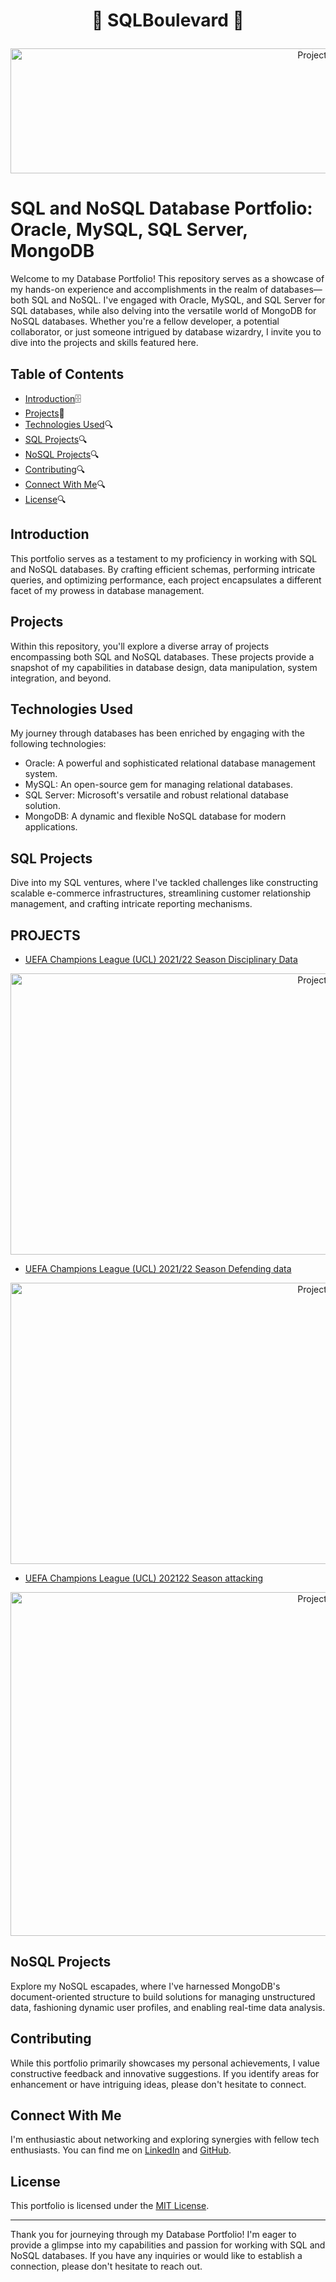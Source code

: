 #  <p align="center"> :lobster:	SQLBoulevard :lobster:	</p> 


 <p align="center">
  <img src="https://media.giphy.com/media/vISmwpBJUNYzukTnVx/giphy.gif" alt="Project Banner" height="200" width = "1000">
</p>

# SQL and NoSQL Database Portfolio: Oracle, MySQL, SQL Server, MongoDB

Welcome to my Database Portfolio! This repository serves as a showcase of my hands-on experience and accomplishments in the realm of databases—both SQL and NoSQL. I've engaged with Oracle, MySQL, and SQL Server for SQL databases, while also delving into the versatile world of MongoDB for NoSQL databases. Whether you're a fellow developer, a potential collaborator, or just someone intrigued by database wizardry, I invite you to dive into the projects and skills featured here.

## Table of Contents
- [Introduction](#introduction):file_cabinet:
- [Projects](#projects):floppy_disk:
- [Technologies Used](#technologies-used):mag: 
- [SQL Projects](#sql-projects):mag: 
- [NoSQL Projects](#nosql-projects):mag: 
- [Contributing](#contributing):mag: 
- [Connect With Me](#connect-with-me):mag: 
- [License](#license):mag: 

## Introduction
This portfolio serves as a testament to my proficiency in working with SQL and NoSQL databases. By crafting efficient schemas, performing intricate queries, and optimizing performance, each project encapsulates a different facet of my prowess in database management.

## Projects
Within this repository, you'll explore a diverse array of projects encompassing both SQL and NoSQL databases. These projects provide a snapshot of my capabilities in database design, data manipulation, system integration, and beyond.

## Technologies Used
My journey through databases has been enriched by engaging with the following technologies:
- Oracle: A powerful and sophisticated relational database management system.
- MySQL: An open-source gem for managing relational databases.
- SQL Server: Microsoft's versatile and robust relational database solution.
- MongoDB: A dynamic and flexible NoSQL database for modern applications.

## SQL Projects
Dive into my SQL ventures, where I've tackled challenges like constructing scalable e-commerce infrastructures, streamlining customer relationship management, and crafting intricate reporting mechanisms.

## PROJECTS
 - [UEFA Champions League (UCL) 2021/22 Season Disciplinary Data](https://github.com/MasegoLeRoux/SQLBoulevard/tree/main/UCL%20Disciplinary%20Data)
 <p align="center">
  <img src="https://media.giphy.com/media/d9AGysFbnSlQDEpLrO/giphy.gif" alt="Project Banner" height="450" width = "1000">
</p>

- [UEFA Champions League (UCL) 2021/22 Season Defending data](https://github.com/MasegoLeRoux/SQLBoulevard/tree/main/UEFA%20Champions%20League%20(UCL)%20202122%20Season%20Defending%20data)
 <p align="center">
  <img src="https://media.giphy.com/media/WN6QotHHGU7VUYPp9u/giphy.gif" alt="Project Banner" height="450" width = "1000">
 </p>

- [UEFA Champions League (UCL) 202122 Season attacking](https://github.com/MasegoLeRoux/SQLBoulevard/tree/main/UEFA%20Champions%20League%20(UCL)%20202122%20Season%20attacking)
 <p align="center">
  <img src="https://media.giphy.com/media/WTibN1WCEkLUKptpgp/giphy-downsized-large.gif" alt="Project Banner" height="550" width = "1000">
 </p>

## NoSQL Projects
Explore my NoSQL escapades, where I've harnessed MongoDB's document-oriented structure to build solutions for managing unstructured data, fashioning dynamic user profiles, and enabling real-time data analysis.

## Contributing
While this portfolio primarily showcases my personal achievements, I value constructive feedback and innovative suggestions. If you identify areas for enhancement or have intriguing ideas, please don't hesitate to connect.

## Connect With Me
I'm enthusiastic about networking and exploring synergies with fellow tech enthusiasts. You can find me on [LinkedIn](https://www.linkedin.com/in/yourname/) and [GitHub](https://github.com/yourusername/).

## License
This portfolio is licensed under the [MIT License](LICENSE).

---

Thank you for journeying through my Database Portfolio! I'm eager to provide a glimpse into my capabilities and passion for working with SQL and NoSQL databases. If you have any inquiries or would like to establish a connection, please don't hesitate to reach out.
